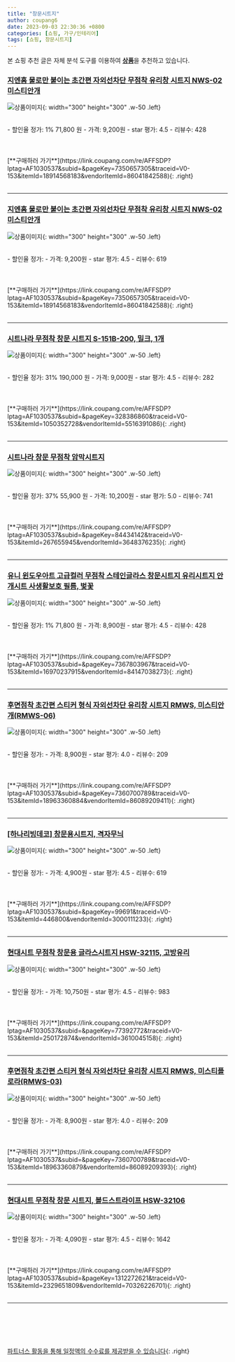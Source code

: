 ```yaml
---
title: "창문시트지"
author: coupang6
date: 2023-09-03 22:30:36 +0800
categories: [쇼핑, 가구/인테리어]
tags: [쇼핑, 창문시트지]
---
```


본 쇼핑 추천 글은 자체 분석 도구를 이용하여 [**상품**](https://link.coupang.com/a/bao1ui)을 추천하고 있습니다.

### [지엔홈 물로만 붙이는 초간편 자외선차단 무점착 유리창 시트지 NWS-02 미스티안개](https://link.coupang.com/re/AFFSDP?lptag=AF1030537&subid=&pageKey=7350657305&traceid=V0-153&itemId=18914568183&vendorItemId=86041842588)

![상품이미지](https://thumbnail10.coupangcdn.com/thumbnails/remote/230x230ex/image/rs_quotation_api/zev67q0x/929dba560323426fb052cfe7e33bcf91.jpg){: width="300" height="300" .w-50 .left}


<br>
- 할인율 정가: 1%  71,800   원
- 가격: 9,200원
- star 평가: 4.5
- 리뷰수: 428
<br>
<br>
<br>
<br>
[**구매하러 가기**](https://link.coupang.com/re/AFFSDP?lptag=AF1030537&subid=&pageKey=7350657305&traceid=V0-153&itemId=18914568183&vendorItemId=86041842588){: .right}
<br>
<br>

---

### [지엔홈 물로만 붙이는 초간편 자외선차단 무점착 유리창 시트지 NWS-02 미스티안개](https://link.coupang.com/re/AFFSDP?lptag=AF1030537&subid=&pageKey=7350657305&traceid=V0-153&itemId=18914568183&vendorItemId=86041842588)

![상품이미지](https://thumbnail10.coupangcdn.com/thumbnails/remote/230x230ex/image/rs_quotation_api/zev67q0x/929dba560323426fb052cfe7e33bcf91.jpg){: width="300" height="300" .w-50 .left}


<br>
- 할인율 정가: 
- 가격: 9,200원
- star 평가: 4.5
- 리뷰수: 619
<br>
<br>
<br>
<br>
[**구매하러 가기**](https://link.coupang.com/re/AFFSDP?lptag=AF1030537&subid=&pageKey=7350657305&traceid=V0-153&itemId=18914568183&vendorItemId=86041842588){: .right}
<br>
<br>

---

### [시트나라 무점착 창문 시트지 S-151B-200, 밀크, 1개](https://link.coupang.com/re/AFFSDP?lptag=AF1030537&subid=&pageKey=328386860&traceid=V0-153&itemId=1050352728&vendorItemId=5516391086)

![상품이미지](https://thumbnail10.coupangcdn.com/thumbnails/remote/230x230ex/image/retail/images/4274033710528388-e5ea20d7-6343-486d-beba-0c86de1cefb9.jpg){: width="300" height="300" .w-50 .left}


<br>
- 할인율 정가: 31%  190,000   원
- 가격: 9,000원
- star 평가: 4.5
- 리뷰수: 282
<br>
<br>
<br>
<br>
[**구매하러 가기**](https://link.coupang.com/re/AFFSDP?lptag=AF1030537&subid=&pageKey=328386860&traceid=V0-153&itemId=1050352728&vendorItemId=5516391086){: .right}
<br>
<br>

---

### [시트나라 창문 무점착 암막시트지](https://link.coupang.com/re/AFFSDP?lptag=AF1030537&subid=&pageKey=84434142&traceid=V0-153&itemId=267655945&vendorItemId=3648376235)

![상품이미지](https://thumbnail9.coupangcdn.com/thumbnails/remote/230x230ex/image/retail/images/2018/04/20/17/9/4a60fd40-cca5-4b30-b16c-060abf83e129.jpg){: width="300" height="300" .w-50 .left}


<br>
- 할인율 정가: 37%  55,900   원
- 가격: 10,200원
- star 평가: 5.0
- 리뷰수: 741
<br>
<br>
<br>
<br>
[**구매하러 가기**](https://link.coupang.com/re/AFFSDP?lptag=AF1030537&subid=&pageKey=84434142&traceid=V0-153&itemId=267655945&vendorItemId=3648376235){: .right}
<br>
<br>

---

### [유니 윈도우아트 고급컬러 무점착 스테인글라스 창문시트지 유리시트지 안개시트 사생활보호 필름, 벛꽃](https://link.coupang.com/re/AFFSDP?lptag=AF1030537&subid=&pageKey=7367803967&traceid=V0-153&itemId=16970237915&vendorItemId=84147038273)

![상품이미지](https://thumbnail8.coupangcdn.com/thumbnails/remote/230x230ex/image/vendor_inventory/71e4/0a9119a20cbf9134e9d98535cf0b34e08da503f63a72dc49e3ebeead4ca8.jpg){: width="300" height="300" .w-50 .left}


<br>
- 할인율 정가: 1%  71,800   원
- 가격: 8,900원
- star 평가: 4.5
- 리뷰수: 428
<br>
<br>
<br>
<br>
[**구매하러 가기**](https://link.coupang.com/re/AFFSDP?lptag=AF1030537&subid=&pageKey=7367803967&traceid=V0-153&itemId=16970237915&vendorItemId=84147038273){: .right}
<br>
<br>

---

### [후면점착 초간편 스티커 형식 자외선차단 유리창 시트지 RMWS, 미스티안개(RMWS-06)](https://link.coupang.com/re/AFFSDP?lptag=AF1030537&subid=&pageKey=7360700789&traceid=V0-153&itemId=18963360884&vendorItemId=86089209411)

![상품이미지](https://thumbnail10.coupangcdn.com/thumbnails/remote/230x230ex/image/rs_quotation_api/hb0qnzbb/a62b776f3358402ca49cce21c0e9a0e6.jpg){: width="300" height="300" .w-50 .left}


<br>
- 할인율 정가: 
- 가격: 8,900원
- star 평가: 4.0
- 리뷰수: 209
<br>
<br>
<br>
<br>
[**구매하러 가기**](https://link.coupang.com/re/AFFSDP?lptag=AF1030537&subid=&pageKey=7360700789&traceid=V0-153&itemId=18963360884&vendorItemId=86089209411){: .right}
<br>
<br>

---

### [[하나리빙데코] 창문용시트지, 격자무늬](https://link.coupang.com/re/AFFSDP?lptag=AF1030537&subid=&pageKey=99691&traceid=V0-153&itemId=446800&vendorItemId=3000111233)

![상품이미지](https://thumbnail10.coupangcdn.com/thumbnails/remote/230x230ex/image/product/image/vendoritem/2016/06/15/3000111233/60b50996-a441-46cd-80eb-6d5f536c0c6b.jpg){: width="300" height="300" .w-50 .left}


<br>
- 할인율 정가: 
- 가격: 4,900원
- star 평가: 4.5
- 리뷰수: 619
<br>
<br>
<br>
<br>
[**구매하러 가기**](https://link.coupang.com/re/AFFSDP?lptag=AF1030537&subid=&pageKey=99691&traceid=V0-153&itemId=446800&vendorItemId=3000111233){: .right}
<br>
<br>

---

### [현대시트 무점착 창문용 글라스시트지 HSW-32115, 고방유리](https://link.coupang.com/re/AFFSDP?lptag=AF1030537&subid=&pageKey=77392772&traceid=V0-153&itemId=250172874&vendorItemId=3610045158)

![상품이미지](https://thumbnail9.coupangcdn.com/thumbnails/remote/230x230ex/image/retail/images/8487617918202535-6c3057ef-656a-4b67-8c2c-7dcdcd653491.jpg){: width="300" height="300" .w-50 .left}


<br>
- 할인율 정가: 
- 가격: 10,750원
- star 평가: 4.5
- 리뷰수: 983
<br>
<br>
<br>
<br>
[**구매하러 가기**](https://link.coupang.com/re/AFFSDP?lptag=AF1030537&subid=&pageKey=77392772&traceid=V0-153&itemId=250172874&vendorItemId=3610045158){: .right}
<br>
<br>

---

### [후면점착 초간편 스티커 형식 자외선차단 유리창 시트지 RMWS, 미스티플로라(RMWS-03)](https://link.coupang.com/re/AFFSDP?lptag=AF1030537&subid=&pageKey=7360700789&traceid=V0-153&itemId=18963360879&vendorItemId=86089209393)

![상품이미지](https://thumbnail7.coupangcdn.com/thumbnails/remote/230x230ex/image/rs_quotation_api/pmxgzsaw/cc4db590e2834af898a2df9bb6c7549f.jpg){: width="300" height="300" .w-50 .left}


<br>
- 할인율 정가: 
- 가격: 8,900원
- star 평가: 4.0
- 리뷰수: 209
<br>
<br>
<br>
<br>
[**구매하러 가기**](https://link.coupang.com/re/AFFSDP?lptag=AF1030537&subid=&pageKey=7360700789&traceid=V0-153&itemId=18963360879&vendorItemId=86089209393){: .right}
<br>
<br>

---

### [현대시트 무점착 창문 시트지, 볼드스트라이프 HSW-32106](https://link.coupang.com/re/AFFSDP?lptag=AF1030537&subid=&pageKey=1312272621&traceid=V0-153&itemId=2329651809&vendorItemId=70326226701)

![상품이미지](https://thumbnail8.coupangcdn.com/thumbnails/remote/230x230ex/image/retail/images/2020/03/02/17/2/f1afdd35-5cda-412b-b5ad-d51e00c321e7.jpg){: width="300" height="300" .w-50 .left}


<br>
- 할인율 정가: 
- 가격: 4,090원
- star 평가: 4.5
- 리뷰수: 1642
<br>
<br>
<br>
<br>
[**구매하러 가기**](https://link.coupang.com/re/AFFSDP?lptag=AF1030537&subid=&pageKey=1312272621&traceid=V0-153&itemId=2329651809&vendorItemId=70326226701){: .right}
<br>
<br>

---
<br><br><br><br><br> [파트너스 활동을 통해 일정액의 수수료를 제공받을 수 있습니다](https://link.coupang.com/a/bao1ui){: .right}